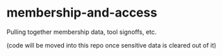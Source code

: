 # membership-and-access
Pulling together membership data, tool signoffs, etc.

(code will be moved into this repo once sensitive data is cleared out of it)
